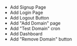 - Add Signup Page
- Add Login Page
- Add Logout Button
- Add "Add Domain" page
- Add "Test Domain" cron
- Add Dashboard
- Add "Remove Domain" button

